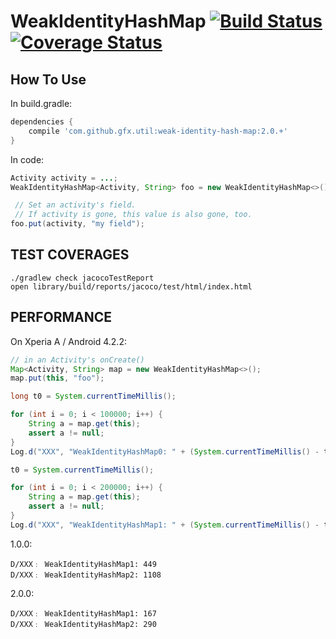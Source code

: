 # WeakIdentityHashMap [![Build Status](https://travis-ci.org/gfx/Java-WeakIdentityHashMap.svg?branch=master)](https://travis-ci.org/gfx/Java-WeakIdentityHashMap) [![Coverage Status](https://coveralls.io/repos/gfx/Java-WeakIdentityHashMap/badge.png)](https://coveralls.io/r/gfx/Java-WeakIdentityHashMap)

## How To Use

In build.gradle:

```gradle
dependencies {
    compile 'com.github.gfx.util:weak-identity-hash-map:2.0.+'
}
```

In code:

```java
Activity activity = ...;
WeakIdentityHashMap<Activity, String> foo = new WeakIdentityHashMap<>()

 // Set an activity's field.
 // If activity is gone, this value is also gone, too.
foo.put(activity, "my field");
```

## TEST COVERAGES

```
./gradlew check jacocoTestReport
open library/build/reports/jacoco/test/html/index.html
```


## PERFORMANCE

On Xperia A / Android 4.2.2:


```java
// in an Activity's onCreate()
Map<Activity, String> map = new WeakIdentityHashMap<>();
map.put(this, "foo");

long t0 = System.currentTimeMillis();

for (int i = 0; i < 100000; i++) {
    String a = map.get(this);
    assert a != null;
}
Log.d("XXX", "WeakIdentityHashMap0: " + (System.currentTimeMillis() - t0));

t0 = System.currentTimeMillis();

for (int i = 0; i < 200000; i++) {
    String a = map.get(this);
    assert a != null;
}
Log.d("XXX", "WeakIdentityHashMap1: " + (System.currentTimeMillis() - t0));
```

1.0.0:

```
D/XXX﹕ WeakIdentityHashMap1: 449
D/XXX﹕ WeakIdentityHashMap2: 1108
```

2.0.0:

```
D/XXX﹕ WeakIdentityHashMap1: 167
D/XXX﹕ WeakIdentityHashMap2: 290
```

